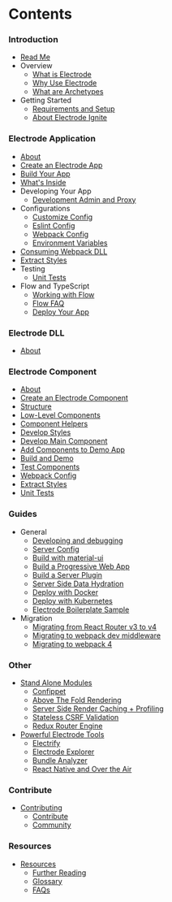 # Contents

### Introduction

- [Read Me](README.md)
- Overview
  - [What is Electrode](overview/what-is-electrode.md)
  - [Why Use Electrode](overview/why-use-electrode.md)
  - [What are Archetypes](/overview/what-are-archetypes.md)
- Getting Started
  - [Requirements and Setup](overview/requirements.md)
  - [About Electrode Ignite](/chapter1/quick-start/start-with-ignite.md)

### Electrode Application

- [About](/chapter1/intermediate/app-archetype/README.md)
- [Create an Electrode App](/chapter1/quick-start/start-with-app.md)
- [Build Your App](/chapter1/further-develop-app/build-app.md)
- [What's Inside](/chapter1/further-develop-app/whats-inside.md)
- Developing Your App
  - [Development Admin and Proxy](/chapter1/further-develop-app/dev-admin-proxy.md)
- Configurations
  - [Customize Config](/chapter1/intermediate/app-archetype/customize-config.md)
  - [Eslint Config](/chapter1/intermediate/app-archetype/eslint.md)
  - [Webpack Config](/chapter1/intermediate/app-archetype/webpack-config.md)
  - [Environment Variables](/chapter1/intermediate/app-archetype/env-vars.md)
- [Consuming Webpack DLL](chapter1/intermediate/app-archetype/load-dll.md)
- [Extract Styles](/chapter1/intermediate/app-archetype/extract-styles.md)
- Testing
  - [Unit Tests](/chapter1/intermediate/app-archetype/unit-tests.md)
- Flow and TypeScript
  - [Working with Flow](/chapter1/intermediate/flow.md)
  - [Flow FAQ](/chapter1/intermediate/flow-faq.md)
  - [Deploy Your App](/chapter1/further-develop-app/deploy-your-app.md)

### Electrode DLL

- [About](chapter1/intermediate/dll-archetype/README.md)

### Electrode Component

- [About](/chapter1/intermediate/component-archetype/README.md)
- [Create an Electrode Component](/chapter1/quick-start/start-with-component.md)
- [Structure](/chapter1/intermediate/component-archetype/component-archetype-structure.md)
- [Low-Level Components](/chapter1/further-develop-component/low-level-components.md)
- [Component Helpers](/chapter1/further-develop-component/component-helpers.md)
- [Develop Styles](/chapter1/further-develop-component/develop-styles.md)
- [Develop Main Component](chapter1/further-develop-component/develop-main-component.md)
- [Add Components to Demo App](/chapter1/further-develop-component/add-to-demo-app.md)
- [Build and Demo](/chapter1/further-develop-component/build-and-demo.md)
- [Test Components](/chapter1/further-develop-component/test-components.md)
- [Webpack Config](/chapter1/intermediate/component-archetype/webpack-config.md)
- [Extract Styles](/chapter1/intermediate/component-archetype/extract-styles.md)
- [Unit Tests](/chapter1/intermediate/component-archetype/unit-tests.md)

### Guides

- General
  - [Developing and debugging](guides/dev-and-debug.md)
  - [Server Config](chapter1/intermediate/server-config.md)
  - [Build with material-ui](chapter1/intermediate/build-with-material-ui.md)
  - [Build a Progressive Web App](chapter1/intermediate/build-a-progressive-web-app.md)
  - [Build a Server Plugin](chapter1/intermediate/build-a-server-plugin.md)
  - [Server Side Data Hydration](chapter1/intermediate/server-side-data-hydration.md)
  - [Deploy with Docker](chapter1/intermediate/more-deployments/docker.md)
  - [Deploy with Kubernetes](chapter1/intermediate/more-deployments/kubernetes.md)
  - [Electrode Boilerplate Sample](chapter1/advanced/you-can-view-an-example-bundleanalyzetsv-output-using-the-electrode-boilerplate-code.md)
- Migration
  - [Migrating from React Router v3 to v4](guides/rr3-to-rr4.md)
  - [Migrating to webpack dev middleware](guides/webpack-dev-middleware.md)
  - [Migrating to webpack 4](guides/webpack4.md)

### Other

- [Stand Alone Modules](chapter1/advanced/stand-alone-modules.md)
  - [Confippet](chapter1/advanced/stand-alone-modules/confippet.md)
  - [Above The Fold Rendering](chapter1/advanced/stand-alone-modules/above-the-fold-rendering.md)
  - [Server Side Render Caching + Profiling](chapter1/advanced/stand-alone-modules/server-side-render-caching-+-profiling.md)
  - [Stateless CSRF Validation](chapter1/advanced/stand-alone-modules/stateless-csrf-validation.md)
  - [Redux Router Engine](chapter1/advanced/stand-alone-modules/redux-router-engine.md)
- [Powerful Electrode Tools](chapter1/advanced/powerful-electrode-tools.md)
  - [Electrify](chapter1/advanced/powerful-electrode-tools/electrify.md)
  - [Electrode Explorer](chapter1/advanced/powerful-electrode-tools/electrode-explorer.md)
  - [Bundle Analyzer](chapter1/advanced/powerful-electrode-tools/bundle-analyzer.md)
  - [React Native and Over the Air](chapter1/over-the-air/react-native-and-over-the-air.md)

### Contribute

- [Contributing](contributing.md)
  - [Contribute](contribute.md)
  - [Community](community.md)

### Resources

- [Resources](resources.md)
  - [Further Reading](resources/further-reading.md)
  - [Glossary](resources/glossary.md)
  - [FAQs](resources/faqs.md)
